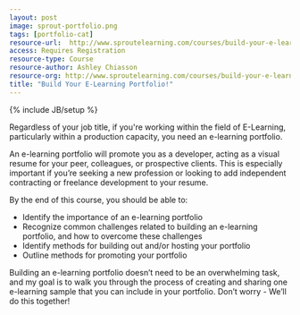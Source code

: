 ```yaml
---
layout: post
image: sprout-portfolio.png
tags: [portfolio-cat]
resource-url:  http://www.sproutelearning.com/courses/build-your-e-learning-portfolio
access: Requires Registration
resource-type: Course
resource-author: Ashley Chiasson
resource-org: http://www.sproutelearning.com/courses/build-your-e-learning-portfolio
title: "Build Your E-Learning Portfolio!"
---
```

{% include JB/setup %}

Regardless of your job title, if you're working within the field of E-Learning, particularly within a production capacity, you need an e-learning portfolio.

An e-learning portfolio will promote you as a developer, acting as a visual resume for your peer, colleagues, or prospective clients. This is especially important if you’re seeking a new profession or looking to add independent contracting or freelance development to your resume.

By the end of this course, you should be able to:

- Identify the importance of an e-learning portfolio
- Recognize common challenges related to building an e-learning portfolio, and how to overcome these challenges
- Identify methods for building out and/or hosting your portfolio
- Outline methods for promoting your portfolio

Building an e-learning portfolio doesn’t need to be an overwhelming task, and my goal is to walk you through the process of creating and sharing one e-learning sample that you can include in your portfolio. Don’t worry - We’ll do this together!
